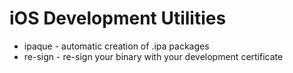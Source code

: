iOS Development Utilities
=========================

* ipaque - automatic creation of .ipa packages
* re-sign - re-sign your binary with your development certificate
